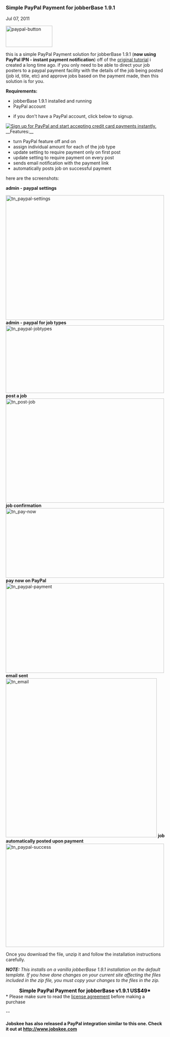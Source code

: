 ### Simple PayPal Payment for jobberBase 1.9.1

Jul 07, 2011

<img alt="paypal-button" class="alignleft size-full wp-image-1234" height="67" src="http://www.redjumpsuit.net/wp-content/uploads/2010/03/paypal-button.png" title="paypal-button" width="147"/>

this is a simple PayPal Payment solution for jobberBase 1.9.1 (__now using PayPal IPN - instant payment notification__) off of the [original tutorial](http://www.redjumpsuit.net/2010/03/19/simple-paypal-pay-now-hack/) i created a long time ago. if you only need to be able to direct your job posters to a paypal payment facility with the details of the job being posted (job id, title, etc) and approve jobs based on the payment made, then this solution is for you.

__Requirements:__

*   jobberBase 1.9.1 installed and running
*   PayPal account



- if you don't have a PayPal account, click below to signup.
<a href="https://www.paypal.com/ph/mrb/pal=ZA8ZDHHCBP4LL" target="_blank">

<img alt="Sign up for PayPal and start accepting credit card payments instantly." border="0" src="http://images.paypal.com/en_US/i/bnr/paypal_mrb_banner.gif"/>

</a>
__Features:__

*   turn PayPal feature off and on
*   assign individual amount for each of the job type
*   update setting to require payment only on first post
*   update setting to require payment on every post
*   sends email notification with the payment link
*   automatically posts job on successful payment



here are the screenshots:

__admin - paypal settings__

<img alt="tn_paypal-settings" class="aligncenter size-full wp-image-1710" height="392" src="http://www.redjumpsuit.net/wp-content/uploads/2011/07/tn_paypal-settings.png" title="tn_paypal-settings" width="500">
<strong>admin - paypal for job types</strong>
<img alt="tn_paypal-jobtypes" class="aligncenter size-full wp-image-1709" height="213" src="http://www.redjumpsuit.net/wp-content/uploads/2011/07/tn_paypal-jobtypes.png" title="tn_paypal-jobtypes" width="500"/>
<strong>post a job</strong>
<img alt="tn_post-job" class="aligncenter size-full wp-image-1693" height="328" src="http://www.redjumpsuit.net/wp-content/uploads/2011/07/tn_post-job.png" title="tn_post-job" width="500"/>
<strong>job confirmation</strong>
<img alt="tn_pay-now" class="aligncenter size-full wp-image-1696" height="219" src="http://www.redjumpsuit.net/wp-content/uploads/2011/07/tn_pay-now.png" title="tn_pay-now" width="500"/>
<strong>pay now on PayPal</strong>
<img alt="tn_paypal-payment" class="aligncenter size-full wp-image-1697" height="282" src="http://www.redjumpsuit.net/wp-content/uploads/2011/07/tn_paypal-payment.png" title="tn_paypal-payment" width="500"/>
<strong>email sent</strong>
<img alt="tn_email" class="aligncenter size-full wp-image-1701" height="500" src="http://www.redjumpsuit.net/wp-content/uploads/2011/07/tn_email.png" title="tn_email" width="477"/>
<strong>job automatically posted upon payment</strong>
<img alt="tn_paypal-success" class="aligncenter size-full wp-image-1708" height="325" src="http://www.redjumpsuit.net/wp-content/uploads/2011/07/tn_paypal-success.png" title="tn_paypal-success" width="500"/>

Once you download the file, unzip it and follow the installation instructions carefully. 

<em><strong>NOTE:</strong> This installs on a vanilla jobberBase 1.9.1 installation on the default template. If you have done changes on your current site affecting the files included in the zip file, you must copy your changes to the files in the zip.</em>
<div align="center"><span style="color: #000000; font-size: 16px; font-weight: bold;"><strong>Simple PayPal Payment for jobberBase v1.9.1
US$49*</strong>
</span>
<a href="#" onclick="startGateway('NDkyNjg2');"><img alt="" class="none" src="http://www.redjumpsuit.net/wp-content/uploads/files/download.jpg"/></a></div>
* Please make sure to read the <a href="http://www.redjumpsuit.net/software-license/" target="_blank">license agreement</a> before making a purchase

--

<h4><strong>Jobskee</strong> has also released a PayPal integration similar to this one. Check it out at <a href="http://www.jobskee.com/download.php">http://www.jobskee.com</a></h4></img>